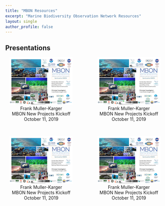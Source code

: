 ```yaml
---
title: "MBON Resources"
excerpt: "Marine Biodiversity Observation Network Resources"
layout: single
author_profile: false
---
```

## Presentations

<div style="width:45%; float:left; text-align:center;">
<img src="/images/mbon_fmk_20191011.png"><br>
Frank Muller-Karger<br>  
MBON New Projects Kickoff<br> 
October 11, 2019

</div>

<div style="width:45%; float:right; text-align:center;">
<img src="/images/mbon_fmk_20191011.png"><br>
Frank Muller-Karger<br>  
MBON New Projects Kickoff<br> 
October 11, 2019

</div>

<div style="clear: both;"></div>

<p>&nbsp;</p>

<div style="width:45%; float:left; text-align:center;">
<img src="/images/mbon_fmk_20191011.png"><br>
Frank Muller-Karger<br>  
MBON New Projects Kickoff<br> 
October 11, 2019

</div>

<div style="width:45%; float:right; text-align:center;">
<img src="/images/mbon_fmk_20191011.png"><br>
Frank Muller-Karger<br>  
MBON New Projects Kickoff<br> 
October 11, 2019

</div>
